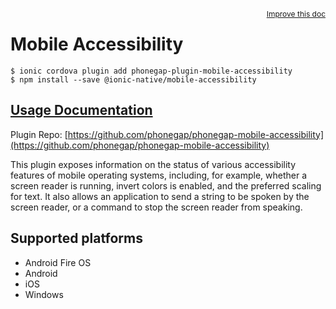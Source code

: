 <a style="float:right;font-size:12px;" href="http://github.com/ionic-team/ionic-native/edit/master/src/@ionic-native/plugins/mobile-accessibility/index.ts#L1">
  Improve this doc
</a>

# Mobile Accessibility

```
$ ionic cordova plugin add phonegap-plugin-mobile-accessibility
$ npm install --save @ionic-native/mobile-accessibility
```

## [Usage Documentation](https://ionicframework.com/docs/native/mobile-accessibility/)

Plugin Repo: [https://github.com/phonegap/phonegap-mobile-accessibility](https://github.com/phonegap/phonegap-mobile-accessibility)

This plugin exposes information on the status of various accessibility features of mobile operating systems, including, for example, whether a screen reader is running, invert colors is enabled, and the preferred scaling for text.
It also allows an application to send a string to be spoken by the screen reader, or a command to stop the screen reader from speaking.

## Supported platforms
- Android Fire OS
- Android
- iOS
- Windows



